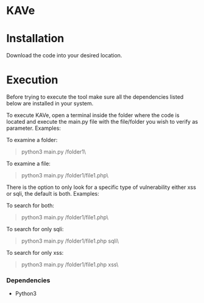 # KAVe

# Installation

Download the code into your desired location.

# Execution

Before trying to execute the tool make sure all the dependencies listed below are installed in your system.

To execute KAVe, open a terminal inside the folder where the code is located and execute the main.py file with the file/folder you wish to verify as parameter. Examples:

To examine a folder:
> python3 main.py /folder1\

To examine a file:
> python3 main.py /folder1/file1.php\

There is the option to only look for a specific type of vulnerability either xss or sqli, the default is both. Examples:

To search for both:
> python3 main.py /folder1/file1.php\

To search for only sqli:
> python3 main.py /folder1/file1.php sqli\

To search for only xss:
> python3 main.py /folder1/file1.php xss\

### Dependencies
- Python3
